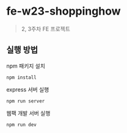 # fe-w23-shoppinghow

> 2, 3주차 FE 프로젝트

## 실행 방법

npm 패키지 설치

```
npm install
```

express 서버 실행

```
npm run server
```

웹팩 개발 서버 실행

```
npm run dev
```